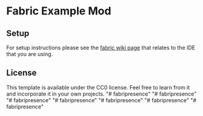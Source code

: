 # Fabric Example Mod

## Setup

For setup instructions please see the [fabric wiki page](https://fabricmc.net/wiki/tutorial:setup) that relates to the IDE that you are using.

## License

This template is available under the CC0 license. Feel free to learn from it and incorporate it in your own projects.
"# fabripresence" 
"# fabripresence" 
"# fabripresence" 
"# fabripresence" 
"# fabripresence" 
"# fabripresence" 
"# fabripresence" 

